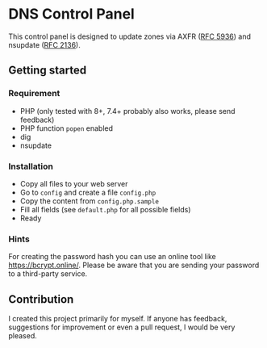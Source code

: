 # DNS Control Panel

This control panel is designed to update zones via AXFR ([RFC 5936](https://datatracker.ietf.org/doc/html/rfc5936)) and nsupdate ([RFC 2136](<(https://datatracker.ietf.org/doc/html/rfc2136)>)).

## Getting started

### Requirement

- PHP (only tested with 8+, 7.4+ probably also works, please send feedback)
- PHP function `popen` enabled
- dig
- nsupdate

### Installation

- Copy all files to your web server
- Go to `config` and create a file `config.php`
- Copy the content from `config.php.sample`
- Fill all fields (see `default.php` for all possible fields)
- Ready

### Hints

For creating the password hash you can use an online tool like https://bcrypt.online/. Please be aware that you are sending your password to a third-party service.

## Contribution

I created this project primarily for myself. If anyone has feedback, suggestions for improvement or even a pull request, I would be very pleased.
